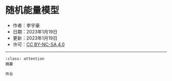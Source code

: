 # 随机能量模型

- 作者：李宇豪
- 日期：2023年1月19日
- 更新：2023年1月19日
- 许可：<a rel="license" href="http://creativecommons.org/licenses/by-nc-sa/4.0/">CC BY-NC-SA 4.0</a>

---

`````{admonition} 摘要
:class: attention
摘要
`````

```{admonition} Assignment 1
作业
```
